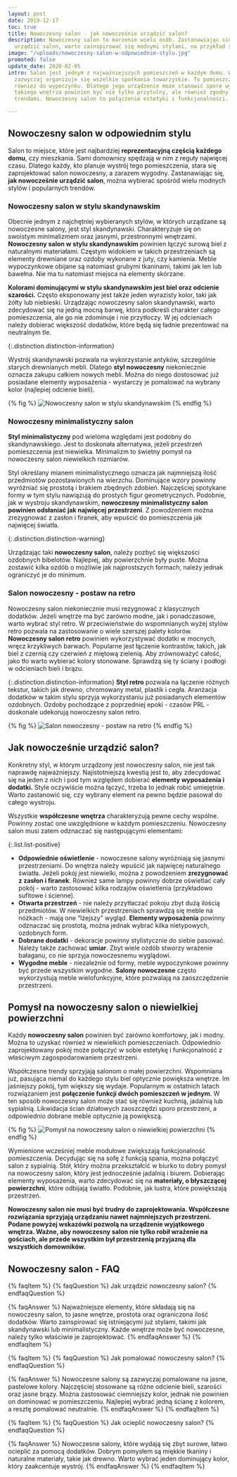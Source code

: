 ```yaml
---
layout: post
date: 2019-12-17
toc: true
title: Nowoczesny salon - jak nowocześnie urządzić salon?
description: Nowoczesny salon to marzenie wielu osób. Zastanawiając się, jak nowocześnie
  urządzić salon, warto zainspirować się modnymi stylami, na przykład skandynawskim.
image: "/uploads/nowoczesny-salon-w-odpowiednim-stylu.jpg"
promoted: false
update_date: 2020-02-05
intro: Salon jest jednym z najważniejszych pomieszczeń w każdym domu. Właśnie tutaj
  zazwyczaj organizuje się wszelkie spotkania towarzyskie. To pomieszczenie służy
  również do wypoczynku. Dlatego jego urządzenie może stanowić spore wyzwanie. Wystrój
  takiego wnętrza powinien być nie tylko przytulny, ale również zgodny z obowiązującymi
  trendami. Nowoczesny salon to połączenie estetyki i funkcjonalności.

---
```

## Nowoczesny salon w odpowiednim stylu

Salon to miejsce, które jest najbardziej **reprezentacyjną częścią każdego domu**, czy mieszkania. Sami domownicy spędzają w nim z reguły najwięcej czasu. Dlatego każdy, kto planuje wystrój tego pomieszczenia, stara się zaprojektować salon nowoczesny, a zarazem wygodny. Zastanawiając się, **jak nowocześnie urządzić salon**, można wybierać spośród wielu modnych stylów i popularnych trendów.

### Nowoczesny salon w stylu skandynawskim

Obecnie jednym z najchętniej wybieranych stylów, w których urządzane są nowoczesne salony, jest styl skandynawski. Charakteryzuje się on swoistym minimalizmem oraz jasnymi, przestronnymi wnętrzami. **Nowoczesny salon w stylu skandynawskim** powinien łączyć surową biel z naturalnymi materiałami. Częstym widokiem w takich przestrzeniach są elementy drewniane oraz ozdoby wykonane z juty, czy kamienia. Meble wypoczynkowe obijane są natomiast grubymi tkaninami, takimi jak len lub bawełna. Nie ma tu natomiast miejsca na elementy skórzane.

**Kolorami dominującymi w stylu skandynawskim jest biel oraz odcienie szarości.** Często eksponowany jest także jeden wyrazisty kolor, taki jak żółty lub niebieski. Urządzając nowoczesny salon skandynawski, warto zdecydować się na jedną mocną barwę, która podkreśli charakter całego pomieszczenia, ale go nie zdominuje i nie przytłoczy. W jej odcieniach należy dobierać większość dodatków, które będą się ładnie prezentować na neutralnym tle.

{:.distinction.distinction-information}

Wystrój skandynawski pozwala na wykorzystanie antyków, szczególnie starych drewnianych mebli. Dlatego **styl nowoczesny** niekoniecznie oznacza zakupu całkiem nowych mebli. Można do niego dostosować już posiadane elementy wyposażenia - wystarczy je pomalować na wybrany kolor (najlepiej odcienie bieli).

{% fig %}
![Nowoczesny salon w stylu skandynawskim](/uploads/nowoczesny-salon-w-stylu-skandynawskim.jpg "Nowoczesny salon w stylu skandynawskim")
{% endfig %}

### Nowoczesny minimalistyczny salon

**Styl minimalistyczny** pod wieloma względami jest podobny do skandynawskiego. Jest to doskonała alternatywa, jeżeli przestrzeń pomieszczenia jest niewielka. Minimalizm to świetny pomysł na nowoczesny salon niewielkich rozmiarów.

Styl określany mianem minimalistycznego oznacza jak najmniejszą ilość przedmiotów pozostawionych na wierzchu. Dominujące wzory powinny wyróżniać się prostotą i brakiem zbędnych zdobień. Najczęściej spotykane formy w tym stylu nawiązują do prostych figur geometrycznych. Podobnie, jak w wystroju skandynawskim, **nowoczesny minimalistyczny salon powinien odsłaniać jak najwięcej przestrzeni**. Z powodzeniem można zrezygnować z zasłon i firanek, aby wpuścić do pomieszczenia jak najwięcej światła.

{:.distinction.distinction-warning}

Urządzając taki **nowoczesny salon**, należy pozbyć się większości ozdobnych bibelotów. Najlepiej, aby powierzchnie były puste. Można zostawić kilka ozdób o możliwie jak najprostszych formach, należy jednak ograniczyć je do minimum.

### Salon nowoczesny - postaw na retro

Nowoczesny salon niekoniecznie musi rezygnować z klasycznych dodatków. Jeżeli wnętrze ma być zarówno modne, jak i ponadczasowe, warto wybrać styl retro. W przeciwieństwie do wspomnianych wyżej stylów retro pozwala na zastosowanie o wiele szerszej palety kolorów. **Nowoczesny salon retro** powinien wykorzystywać dodatki w mocnych, wręcz krzykliwych barwach. Popularne jest łączenie kontrastów, takich, jak biel z czernią czy czerwień z miętową zielenią. Aby zrównoważyć całość, jako tło warto wybierać kolory stonowane. Sprawdzą się ty ściany i podłogi w odcieniach bieli i brązu.

{:.distinction.distinction-information}
**Styl retro** pozwala na łączenie różnych tekstur, takich jak drewno, chromowany metal, plastik i cegła. Aranżacja dodatków w takim stylu sprzyja wykorzystaniu już posiadanych elementów ozdobnych. Ozdoby pochodzące z poprzedniej epoki - czasów PRL - doskonale udekorują nowoczesny salon retro.

{% fig %}
![Salon nowoczesny - postaw na retro](/uploads/salon-nowoczesny-postaw-na-retro-1.jpg "Salon nowoczesny - postaw na retro")
{% endfig %}

## Jak nowocześnie urządzić salon?

Konkretny styl, w którym urządzony jest nowoczesny salon, nie jest tak naprawdę najważniejszy. Najistotniejszą kwestią jest to, aby zdecydować się na jeden z nich i pod tym względem dobierać **elementy wyposażenia i dodatki.** Style oczywiście można łączyć, trzeba to jednak robić umiejętnie. Warto zastanowić się, czy wybrany element na pewno będzie pasował do całego wystroju.

Wszystkie **współczesne wnętrza** charakteryzują pewne cechy wspólne. Powinny zostać one uwzględnione w każdym pomieszczeniu. Nowoczesny salon musi zatem odznaczać się następującymi elementami:

{:.list.list-positive}

* **Odpowiednie oświetlenie** - nowoczesne salony wyróżniają się jasnymi przestrzeniami. Do wnętrza należy wpuścić jak najwięcej naturalnego światła. Jeżeli pokój jest niewielki, można z powodzeniem **zrezygnować z zasłon i firanek**. Również same lampy powinny dobrze oświetlać cały pokój - warto zastosować kilka rodzajów oświetlenia (przykładowo sufitowe i ścienne).
* **Otwarta przestrzeń** - nie należy przytłaczać pokoju zbyt dużą ilością przedmiotów. W niewielkich przestrzeniach sprawdzą się meble na nóżkach - mają one “lżejszy” wygląd. **Elementy wyposażenia** powinny odznaczać się prostotą, można jednak wybrać kilka nietypowych, ozdobnych form.
* **Dobrane dodatki** - dekoracje powinny stylistycznie do siebie pasować. Należy także zachować **umiar**. Zbyt wiele ozdób stworzy wrażenie bałaganu, co nie sprzyja nowoczesnemu wyglądowi.
* **Wygodne meble** - niezależnie od formy, meble wypoczynkowe powinny być przede wszystkim wygodne. **Salony nowoczesne** często wykorzystują meble wielofunkcyjne, które pozwalają na zaoszczędzenie przestrzeni.

## Pomysł na nowoczesny salon o niewielkiej powierzchni

Każdy **nowoczesny salon** powinien być zarówno komfortowy, jak i modny. Można to uzyskać również w niewielkich pomieszczeniach. Odpowiednio zaprojektowany pokój może połączyć w sobie estetykę i funkcjonalność z właściwym zagospodarowaniem przestrzeni.

Współczesne trendy sprzyjają salonom o małej powierzchni. Wspomniana już, pasująca niemal do każdego stylu biel optycznie powiększa wnętrze. Im jaśniejszy pokój, tym większy się wydaje. Popularnym w ostatnich latach rozwiązaniem jest **połączenie funkcji dwóch pomieszczeń w jednym**. W ten sposób nowoczesny salon może stać się również kuchnią, jadalnią lub sypialnią. Likwidacja ścian działowych zaoszczędzi sporo przestrzeni, a odpowiednio dobrane meble optycznie ją powiększą.

{% fig %}
![Pomysł na nowoczesny salon o niewielkiej powierzchni](/uploads/pomysl-na-nowoczesny-salon-o-niewielkiej-powierzchni.jpg "Pomysł na nowoczesny salon o niewielkiej powierzchni")
{% endfig %}

Wymienione wcześniej meble modułowe zwiększają funkcjonalność pomieszczenia. Decydując się na sofę z funkcją spania, można połączyć salon z sypialnią. Stół, który można przekształcić w biurko to dobry pomysł na nowoczesny salon, który jest jednocześnie jadalnią i biurem. Dobierając elementy wyposażenia, warto zdecydować się na **materiały, o błyszczącej powierzchni**, które odbijają światło. Podobnie, jak lustra, które powiększają przestrzeń.

**Nowoczesny salon nie musi być trudny do zaprojektowania. Współczesne rozwiązania sprzyjają urządzaniu nawet najmniejszych przestrzeni. Podane powyżej wskazówki pozwolą na urządzenie wyjątkowego wnętrza. Ważne, aby nowoczesny salon nie tylko robił wrażenie na gościach, ale przede wszystkim był przestrzenią przyjazną dla wszystkich domowników.**

## Nowoczesny salon - FAQ

{% faqItem %}
{% faqQuestion %}
Jak urządzić nowoczesny salon?
{% endfaqQuestion %}

{% faqAnswer %}
Najważniejsze elementy, które składają się na nowoczesny salon, to jasne wnętrze, prostota oraz ograniczona ilość dodatków. Warto zainspirować się istniejącymi już stylami, takimi jak skandynawski lub minimalistyczny. Każde wnętrze może być nowoczesne, należy tylko właściwie je zaprojektować.
{% endfaqAnswer %}
{% endfaqItem %}

{% faqItem %}
{% faqQuestion %}
Jak pomalować nowoczesny salon?
{% endfaqQuestion %}

{% faqAnswer %}
Nowoczesne salony są zazwyczaj pomalowane na jasne, pastelowe kolory. Najczęściej stosowane są różne odcienie bieli, szarości oraz jasne brązy. Można zastosować ciemniejszy kolor, jednak nie powinien on dominować w pomieszczeniu. Najlepiej wybrać jedną ścianę z kolorem, a resztę pomalować neutralnie.
{% endfaqAnswer %}
{% endfaqItem %}

{% faqItem %}
{% faqQuestion %}
Jak ocieplić nowoczesny salon?
{% endfaqQuestion %}

{% faqAnswer %}
Nowoczesne salony, które wydają się zbyt surowe, łatwo ocieplić za pomocą dodatków. Dobrym pomysłem są miękkie tkaniny i naturalne materiały, takie jak drewno. Warto wybrać jeden dominujący kolor, który zaakcentuje wystrój.
{% endfaqAnswer %}
{% endfaqItem %}